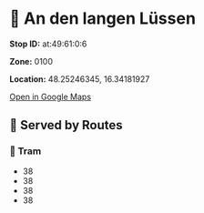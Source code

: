 # 🚉 An den langen Lüssen


**Stop ID:** at:49:61:0:6

**Zone:** 0100

**Location:** 48.25246345, 16.34181927

[Open in Google Maps](https://www.google.com/maps?q=48.25246345,16.34181927)

## 🚆 Served by Routes

### 🚊 Tram
- 38
- 38
- 38
- 38